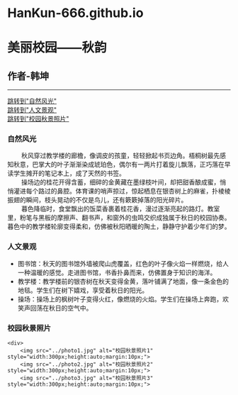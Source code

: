 # HanKun-666.github.io
<body>
    <h1>美丽校园——秋韵</h1>
    <h2>作者-韩坤</h2>
    <hr>
    <a href="#nature">跳转到"自然风光"</a><br>
    <a href="#cluture">跳转到"人文景观"</a><br>
    <a href="#photos">跳转到"校园秋景照片"</a>
    <h3><a id="nature">自然风光</a></h3>
    <p>&nbsp;&nbsp;&nbsp;&nbsp;&nbsp;&nbsp;&nbsp;&nbsp;秋风穿过教学楼的廊檐，像调皮的孩童，轻轻掀起书页边角。梧桐树最先感知秋意，巴掌大的叶子渐渐染成琥珀色，偶尔有一两片打着旋儿飘落，正巧落在早读学生摊开的笔记本上，成了天然的书签。​<br>
    &nbsp;&nbsp;&nbsp;&nbsp;&nbsp;&nbsp;&nbsp;&nbsp;操场边的桂花开得含蓄，细碎的金黄藏在墨绿枝叶间，却把甜香酿成蜜，悄悄灌进每个路过的鼻腔。体育课的哨声掠过，惊起栖息在银杏树上的麻雀，扑棱棱振翅的瞬间，枝头晃动的不仅是鸟儿，还有簌簌掉落的阳光碎片。<br>​
    &nbsp;&nbsp;&nbsp;&nbsp;&nbsp;&nbsp;&nbsp;&nbsp;暮色降临时，食堂飘出的饭菜香裹着桂花香，漫过逐渐亮起的路灯。教室里，粉笔与黑板的摩擦声、翻书声，和窗外的虫鸣交织成独属于秋日的校园协奏。暮色中的教学楼轮廓变得柔和，仿佛被秋阳晒暖的陶土，静静守护着少年们的梦。</p>
    <h3><a id="cluture">人文景观</a></h3>
    <ul>
        <li>图书馆：秋天的图书馆外墙被爬山虎覆盖，红色的叶子像火焰一样燃烧，给人一种温暖的感觉。走进图书馆，书香扑鼻而来，仿佛置身于知识的海洋。</li>
        <li>教学楼：教学楼前的银杏树在秋天变得金黄，落叶铺满了地面，像一条金色的地毯。学生们在树下嬉戏，享受着秋日的阳光。</li>
        <li>操场：操场上的枫树叶子变得火红，像燃烧的火焰。学生们在操场上奔跑，欢笑声回荡在秋日的空气中。</li>
    </ul>
    <h3><a id="photos">校园秋景照片</a></h3>
    
    <div>
        <img src="../photo1.jpg" alt="校园秋景照片1" style="width:300px;height:auto;margin:10px;">
        <img src="../photo2.jpg" alt="校园秋景照片2" style="width:300px;height:auto;margin:10px;">
        <img src="../photo3.jpg" alt="校园秋景照片3" style="width:300px;height:auto;margin:10px;">
</body>
